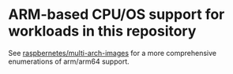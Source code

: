 # ARM-based CPU/OS support for workloads in this repository

See [raspbernetes/multi-arch-images](https://github.com/raspbernetes/multi-arch-images) for a more comprehensive enumerations of arm/arm64 support.